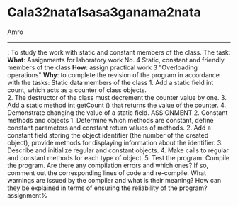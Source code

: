 # Cala32nata1sasa3ganama2nata
Amro
****
: To study the work with static and constant members of the class.
 The task:
**What**: Assignments for laboratory work No. 4 Static, constant and friendly members of the class
**How**: assign practical work 3 "Overloading operations"
**Why**: to complete the revision of the program in accordance with the tasks:
Static data members of the class 1. Add a static field int count, which acts as a counter of class objects.  
2. The destructor of the class must decrement the counter value by one.  3. Add a static method int getCount () that returns the value of the counter.  4. Demonstrate changing the value of a static field.  ASSIGNMENT 2. Constant methods and objects 1. Determine which methods are constant, define constant parameters and constant return values   of methods.  2. Add a constant field storing the object identifier (the number of the created object), provide methods for displaying information about the identifier.  3. Describe and initialize regular and constant objects.  4. Make calls to regular and constant methods for each type of object.  5. Test the program: Compile the program.  Are there any compilation errors and which ones?  If so, comment out the corresponding lines of code and re-compile.  What warnings are issued by the compiler and what is their meaning?  How can they be explained in terms of ensuring the reliability of the program?
assignment%     
